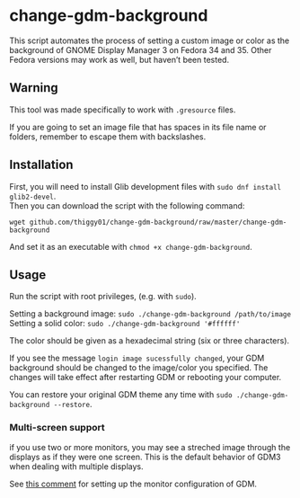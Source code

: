 # change-gdm-background

This script automates the process of setting a custom image or color as the background of GNOME Display Manager 3 on Fedora 34 and 35. Other Fedora versions may work as well, but haven’t been tested.

## Warning

This tool was made specifically to work with `.gresource` files.

If you are going to set an image file that has spaces in its file name or folders, remember to escape them with backslashes.

## Installation

First, you will need to install Glib development files with `sudo dnf install glib2-devel`.  
Then you can download the script with the following command:  
```
wget github.com/thiggy01/change-gdm-background/raw/master/change-gdm-background
```  
And set it as an executable with `chmod +x change-gdm-background`.

## Usage

Run the script with root privileges, (e.g. with `sudo`).

Setting a background image: `sudo ./change-gdm-background /path/to/image`  
Setting a solid color: `sudo ./change-gdm-background '#ffffff'`

The color should be given as a hexadecimal string (six or three characters).

If you see the message `login image sucessfully changed`, your GDM background should be changed to the image/color you specified. The changes will take effect after restarting GDM or rebooting your computer.

You can restore your original GDM theme any time with `sudo ./change-gdm-background --restore`.

### Multi-screen support

if you use two or more monitors, you may see a streched image through the displays as if they were one screen. This is the default behavior of GDM3 when dealing with multiple displays.

See [this comment](https://github.com/thiggy01/change-gdm-background/issues/15) for setting up the monitor configuration of GDM.
